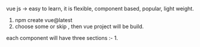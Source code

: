 vue js -> easy to learn, it is flexible, component based, popular, light weight.

1. npm create vue@latest
2. choose some or skip , then vue project will be build.

each component will have three sections :- 1. <script> 2. <template> 3.<style>

Text interpolation => allows us to display javascript expression or a varible within the markup or html.
 syntax is -> {{js expression}}

we cant declare variable inside {{}}, we have to declare variable inside script tag.

Attribute binding -> html elements ko attribute dene ke liye hume yha alag syntax use krna pdta hai -
```
 <a v-bind:href="any variable name">vikas dagur<a/>
```
or 
<a :href="myLink">hi hello<a/>

vue.js Reactivity -> it means framework can automatically uodate ui when the info behind it changes. it is similiar to useState() in react.
we have two functions : 1.reactive() 2. ref()

reactive() -> it is used to create reactive objects. reactive object ek esa object hai jo khudki properties me changes ko automatically detect kar leta hai, jisse ui me updates trigger hojate hai.
 bas Object par kaam krega ,primitive datatypes nhi use kr skte.

syntax :-
1. sbse pehle reactive ko import kro vue se.
2. fir ek varible me uska reference lelo, and rective function me object define krdo.
e.g - let intialState = reactive({count : 0})

ab ui par render krne template me likhenge, {{intialValue.count}}.

events lgane kisi bhi element par humko @ use krna pdega , jese agar kisi button pr click krne pr kya hota hai, yeh check krne humko @click use knra pdegaa.

